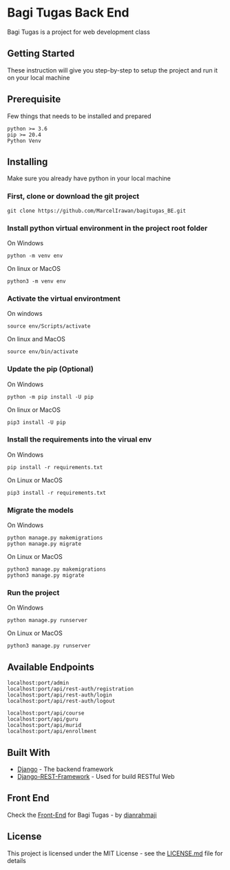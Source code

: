 # Bagi Tugas Back End

Bagi Tugas is a project for web development class

## Getting Started

These instruction will give you step-by-step to setup the project and run it on your local machine

## Prerequisite

Few things that needs to be installed and prepared

```
python >= 3.6
pip >= 20.4
Python Venv
```

## Installing

Make sure you already have python in your local machine

### First, clone or download the git project

```
git clone https://github.com/MarcelIrawan/bagitugas_BE.git
```

### Install python virtual environment in the project root folder

On Windows
```
python -m venv env
```

On linux or MacOS
```
python3 -m venv env
```

### Activate the virtual environtment

On windows
```
source env/Scripts/activate
```

On linux and MacOS
```
source env/bin/activate
```

### Update the pip (Optional)

On Windows
```
python -m pip install -U pip
```

On linux or MacOS
```
pip3 install -U pip
```

### Install the requirements into the virual env

On Windows
```
pip install -r requirements.txt
```

On Linux or MacOS
```
pip3 install -r requirements.txt
```

### Migrate the models

On Windows
```
python manage.py makemigrations
python manage.py migrate
```

On Linux or MacOS
```
python3 manage.py makemigrations
python3 manage.py migrate
```

### Run the project

On Windows
```
python manage.py runserver
```

On Linux or MacOS
```
python3 manage.py runserver
```


## Available Endpoints

```
localhost:port/admin
localhost:port/api/rest-auth/registration
localhost:port/api/rest-auth/login
localhost:port/api/rest-auth/logout
```

```
localhost:port/api/course
localhost:port/api/guru
localhost:port/api/murid
localhost:port/api/enrollment
```

## Built With

* [Django](djangoproject.com) - The backend framework
* [Django-REST-Framework](django-rest-framework.org) - Used for build RESTful Web

## Front End

Check the [Front-End](https://github.com/dianrahmaji/bagitugas-frontend) for Bagi Tugas - by [dianrahmaji](https://github.com/dianrahmaji)

## License

This project is licensed under the MIT License - see the [LICENSE.md](LICENSE) file for details